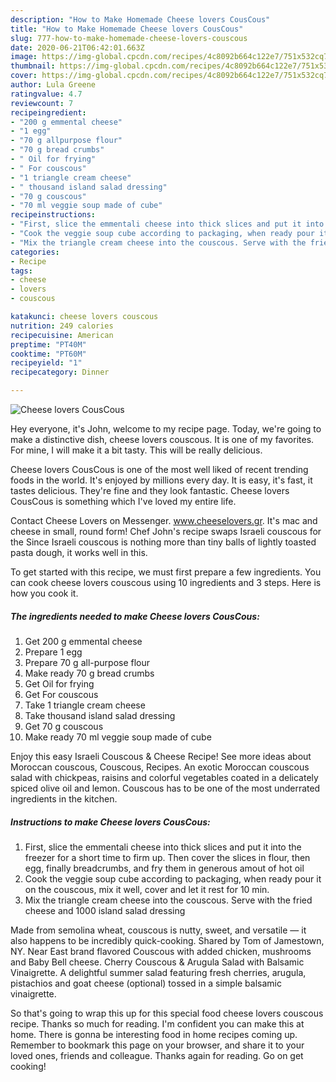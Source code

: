 ```yaml
---
description: "How to Make Homemade Cheese lovers CousCous"
title: "How to Make Homemade Cheese lovers CousCous"
slug: 777-how-to-make-homemade-cheese-lovers-couscous
date: 2020-06-21T06:42:01.663Z
image: https://img-global.cpcdn.com/recipes/4c8092b664c122e7/751x532cq70/cheese-lovers-couscous-recipe-main-photo.jpg
thumbnail: https://img-global.cpcdn.com/recipes/4c8092b664c122e7/751x532cq70/cheese-lovers-couscous-recipe-main-photo.jpg
cover: https://img-global.cpcdn.com/recipes/4c8092b664c122e7/751x532cq70/cheese-lovers-couscous-recipe-main-photo.jpg
author: Lula Greene
ratingvalue: 4.7
reviewcount: 7
recipeingredient:
- "200 g emmental cheese"
- "1 egg"
- "70 g allpurpose flour"
- "70 g bread crumbs"
- " Oil for frying"
- " For couscous"
- "1 triangle cream cheese"
- " thousand island salad dressing"
- "70 g couscous"
- "70 ml veggie soup made of cube"
recipeinstructions:
- "First, slice the emmentali cheese into thick slices and put it into the freezer for a short time to firm up. Then cover the slices in flour, then egg, finally breadcrumbs, and fry them in generous amout of hot oil"
- "Cook the veggie soup cube according to packaging, when ready pour it on the couscous, mix it well, cover and let it rest for 10 min."
- "Mix the triangle cream cheese into the couscous. Serve with the fried cheese and 1000 island salad dressing"
categories:
- Recipe
tags:
- cheese
- lovers
- couscous

katakunci: cheese lovers couscous 
nutrition: 249 calories
recipecuisine: American
preptime: "PT40M"
cooktime: "PT60M"
recipeyield: "1"
recipecategory: Dinner

---
```



![Cheese lovers CousCous](https://img-global.cpcdn.com/recipes/4c8092b664c122e7/751x532cq70/cheese-lovers-couscous-recipe-main-photo.jpg)

Hey everyone, it's John, welcome to my recipe page. Today, we're going to make a distinctive dish, cheese lovers couscous. It is one of my favorites. For mine, I will make it a bit tasty. This will be really delicious.

Cheese lovers CousCous is one of the most well liked of recent trending foods in the world. It's enjoyed by millions every day. It is easy, it's fast, it tastes delicious. They're fine and they look fantastic. Cheese lovers CousCous is something which I've loved my entire life.

Contact Cheese Lovers on Messenger. www.cheeselovers.gr. It&#39;s mac and cheese in small, round form! Chef John&#39;s recipe swaps Israeli couscous for the Since Israeli couscous is nothing more than tiny balls of lightly toasted pasta dough, it works well in this.


To get started with this recipe, we must first prepare a few ingredients. You can cook cheese lovers couscous using 10 ingredients and 3 steps. Here is how you cook it.

<!--inarticleads1-->

##### The ingredients needed to make Cheese lovers CousCous:

1. Get 200 g emmental cheese
1. Prepare 1 egg
1. Prepare 70 g all-purpose flour
1. Make ready 70 g bread crumbs
1. Get  Oil for frying
1. Get  For couscous
1. Take 1 triangle cream cheese
1. Take  thousand island salad dressing
1. Get 70 g couscous
1. Make ready 70 ml veggie soup made of cube


Enjoy this easy Israeli Couscous &amp; Cheese Recipe! See more ideas about Moroccan couscous, Couscous, Recipes. An exotic Moroccan couscous salad with chickpeas, raisins and colorful vegetables coated in a delicately spiced olive oil and lemon. Couscous has to be one of the most underrated ingredients in the kitchen. 

<!--inarticleads2-->

##### Instructions to make Cheese lovers CousCous:

1. First, slice the emmentali cheese into thick slices and put it into the freezer for a short time to firm up. Then cover the slices in flour, then egg, finally breadcrumbs, and fry them in generous amout of hot oil
1. Cook the veggie soup cube according to packaging, when ready pour it on the couscous, mix it well, cover and let it rest for 10 min.
1. Mix the triangle cream cheese into the couscous. Serve with the fried cheese and 1000 island salad dressing


Made from semolina wheat, couscous is nutty, sweet, and versatile — it also happens to be incredibly quick-cooking. Shared by Tom of Jamestown, NY. Near East brand flavored Couscous with added chicken, mushrooms and Baby Bell cheese. Cherry Couscous &amp; Arugula Salad with Balsamic Vinaigrette. A delightful summer salad featuring fresh cherries, arugula, pistachios and goat cheese (optional) tossed in a simple balsamic vinaigrette. 

So that's going to wrap this up for this special food cheese lovers couscous recipe. Thanks so much for reading. I'm confident you can make this at home. There is gonna be interesting food in home recipes coming up. Remember to bookmark this page on your browser, and share it to your loved ones, friends and colleague. Thanks again for reading. Go on get cooking!
